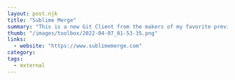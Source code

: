 ```yaml
---
layout: post.njk
title: "Sublime Merge"
summary: "This is a new Git Client from the makers of my favorite previous editor...Sublime Text. It looks pretty amazing and like sublime it's super fast. So, it feels less like a GUI editor than the GitHub client. I think that if you're still a user of Sublime Text, then you'll probably love this editor."
thumb: "/images/toolbox/2022-04-07_01-53-35.png"
links:
  - website: "https://www.sublimemerge.com"
category:
tags:
  - external
---
```

